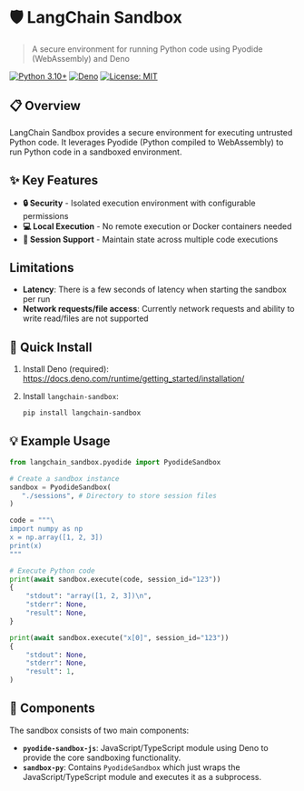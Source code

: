 # 🛡️ LangChain Sandbox

> A secure environment for running Python code using Pyodide (WebAssembly) and Deno

[![Python 3.10+](https://img.shields.io/badge/Python-3.10+-blue.svg)](https://www.python.org/downloads/)
[![Deno](https://img.shields.io/badge/Deno-Required-green.svg)](https://deno.land/)
[![License: MIT](https://img.shields.io/badge/License-MIT-yellow.svg)](https://opensource.org/licenses/MIT)

## 📋 Overview

LangChain Sandbox provides a secure environment for executing untrusted Python code. It leverages Pyodide (Python compiled to WebAssembly) to run Python code in a sandboxed environment.

## ✨ Key Features

- **🔒 Security** - Isolated execution environment with configurable permissions
- **💻 Local Execution** - No remote execution or Docker containers needed
- **🔄 Session Support** - Maintain state across multiple code executions

## Limitations

- **Latency**: There is a few seconds of latency when starting the sandbox per run
- **Network requests/file access**: Currently network requests and ability to write read/files are not supported

## 🚀 Quick Install

1. Install Deno (required): https://docs.deno.com/runtime/getting_started/installation/

2. Install `langchain-sandbox`:
    
    ```bash
    pip install langchain-sandbox
    ```

## 💡 Example Usage

```python
from langchain_sandbox.pyodide import PyodideSandbox

# Create a sandbox instance
sandbox = PyodideSandbox(
   "./sessions", # Directory to store session files
)

code = """\
import numpy as np
x = np.array([1, 2, 3])
print(x)
"""

# Execute Python code
print(await sandbox.execute(code, session_id="123"))
{
    "stdout": "array([1, 2, 3])\n",
    "stderr": None,
    "result": None,
}

print(await sandbox.execute("x[0]", session_id="123"))
{
    "stdout": None,
    "stderr": None,
    "result": 1,
)
```

## 🧩 Components

The sandbox consists of two main components:

- **`pyodide-sandbox-js`**: JavaScript/TypeScript module using Deno to provide the core sandboxing functionality.
- **`sandbox-py`**: Contains `PyodideSandbox` which just wraps the JavaScript/TypeScript module and executes it as a subprocess.